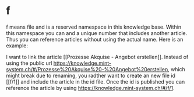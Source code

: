 # f

f means file and is a reserved namespace in this knowledge base. Within this namespace you can and a unique number that includes another article. Thus you can reference articles without using the actual name. Here is an example:

I want to link the article [[Prozesse Akquise - Angebot erstellen]]. Instead of using the public url <https://knowledge.mint-system.ch/#/Prozesse%20Akquise%20-%20Angebot%20erstellen>, which might break due to renaming, you radther want to create an new file id [[f/1]] and include the article in the id file. Once the id is published you can reference the article by using <https://knowledge.mint-system.ch/#/f/1>.